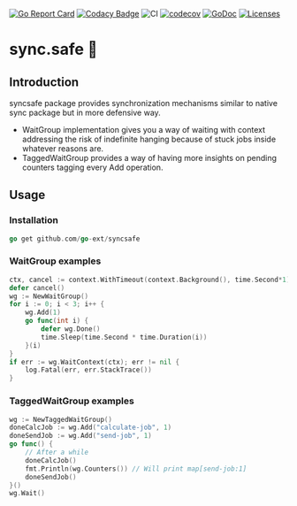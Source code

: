 [![Go Report Card](https://goreportcard.com/badge/github.com/go-ext/syncsafe)](https://goreportcard.com/report/github.com/go-ext/syncsafe)
[![Codacy Badge](https://app.codacy.com/project/badge/Grade/eff211f4bfa14af0ac69c8e0c08f1c90)](https://www.codacy.com/gh/go-ext/syncsafe/dashboard?utm_source=github.com&amp;utm_medium=referral&amp;utm_content=go-ext/syncsafe&amp;utm_campaign=Badge_Grade)
![CI](https://github.com/go-ext/syncsafe/actions/workflows/ci.yml/badge.svg)
[![codecov](https://codecov.io/gh/go-ext/syncsafe/branch/main/graph/badge.svg?token=ZNB6FL3YOD)](https://codecov.io/gh/go-ext/syncsafe)
[![GoDoc](https://godoc.org/github.com/askretov/timex?status.svg)](https://godoc.org/github.com/askretov/timex)
[![Licenses](https://img.shields.io/badge/license-mit-brightgreen.svg)](https://opensource.org/licenses/BSD-3-Clause)

# sync.safe 🛟

## Introduction
syncsafe package provides synchronization mechanisms similar to native sync package but in more defensive way.

-  WaitGroup implementation gives you a way of waiting with context addressing the risk of indefinite hanging because of stuck jobs inside whatever reasons are.
-  TaggedWaitGroup provides a way of having more insights on pending counters tagging every Add operation.

## Usage
### Installation
```go
go get github.com/go-ext/syncsafe
```
### WaitGroup examples
```go
ctx, cancel := context.WithTimeout(context.Background(), time.Second*1)
defer cancel()
wg := NewWaitGroup()
for i := 0; i < 3; i++ {
    wg.Add(1)
    go func(int i) {
        defer wg.Done()
        time.Sleep(time.Second * time.Duration(i))
    }(i)
}
if err := wg.WaitContext(ctx); err != nil {
    log.Fatal(err, err.StackTrace())
}
```
### TaggedWaitGroup examples
```go
wg := NewTaggedWaitGroup()
doneCalcJob := wg.Add("calculate-job", 1)
doneSendJob := wg.Add("send-job", 1)
go func() {
    // After a while
    doneCalcJob()
    fmt.Println(wg.Counters()) // Will print map[send-job:1]
    doneSendJob()
}()
wg.Wait()
```